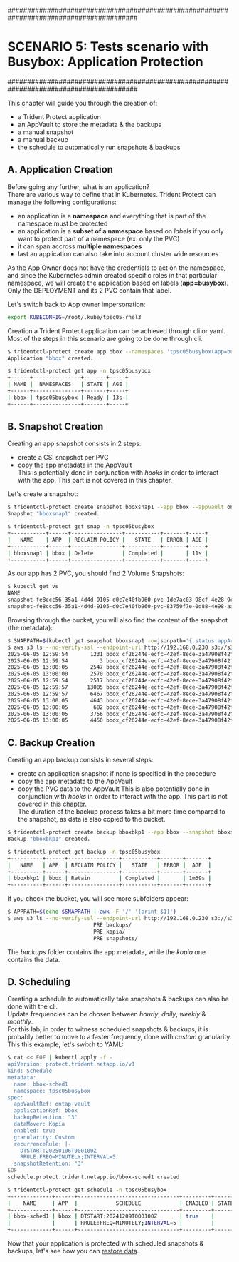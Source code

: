 #########################################################################################
# SCENARIO 5: Tests scenario with Busybox: Application Protection
#########################################################################################  

This chapter will guide you through the creation of:  
- a Trident Protect application  
- an AppVault to store the metadata & the backups  
- a manual snapshot  
- a manual backup  
- the schedule to automatically run snapshots & backups  

## A. Application Creation  

Before going any further, what is an application?  
There are various way to define that in Kubernetes. Trident Protect can manage the following configurations:  
- an application is a **namespace** and everything that is part of the namespace must be protected  
- an application is a **subset of a namespace** based on _labels_ if you only want to protect part of a namespace (ex: only the PVC)  
- it can span accross **multiple namespaces**  
- last an application can also take into account cluster wide resources  

As the App Owner does not have the credentials to act on the namespace, and since the Kubernetes admin created specific roles in that particular namespace, we will create the application based on labels (**app=busybox**). Only the DEPLOYMENT and its 2 PVC contain that label.  

Let's switch back to App owner impersonation:  
```bash
export KUBECONFIG=/root/.kube/tpsc05-rhel3
```

Creation a Trident Protect application can be achieved through cli or yaml.  
Most of the steps in this scenario are going to be done through cli.  
```bash
$ tridentctl-protect create app bbox --namespaces 'tpsc05busybox(app=busybox)' -n tpsc05busybox
Application "bbox" created.

$ tridentctl-protect get app -n tpsc05busybox
+------+---------------+-------+-----+
| NAME |  NAMESPACES   | STATE | AGE |
+------+---------------+-------+-----+
| bbox | tpsc05busybox | Ready | 13s |
+------+---------------+-------+-----+
```

## B. Snapshot Creation  

Creating an app snapshot consists in 2 steps:  
- create a CSI snapshot per PVC  
- copy the app metadata in the AppVault  
This is potentially done in conjunction with _hooks_ in order to interact with the app. This part is not covered in this chapter.  

Let's create a snapshot:  
```bash
$ tridentctl-protect create snapshot bboxsnap1 --app bbox --appvault ontap-vault -n tpsc05busybox
Snapshot "bboxsnap1" created.

$ tridentctl-protect get snap -n tpsc05busybox
+-----------+------+----------------+-----------+-------+-----+
|   NAME    | APP  | RECLAIM POLICY |   STATE   | ERROR | AGE |
+-----------+------+----------------+-----------+-------+-----+
| bboxsnap1 | bbox | Delete         | Completed |       | 11s |
+-----------+------+----------------+-----------+-------+-----+
```

As our app has 2 PVC, you should find 2 Volume Snapshots:  
```bash
$ kubectl get vs
NAME                                                                                     READYTOUSE   SOURCEPVC   SOURCESNAPSHOTCONTENT   RESTORESIZE   SNAPSHOTCLASS    SNAPSHOTCONTENT                                    CREATIONTIME   AGE
snapshot-fe8ccc56-35a1-4d4d-9105-d0c7e40fb960-pvc-1de7ac03-98cf-4e28-9ccb-a0c7e814c3bb   true         mydata1                             352Ki         csi-snap-class   snapcontent-acf567df-25c9-46ca-9acf-56c852b17b2e   16m            16m
snapshot-fe8ccc56-35a1-4d4d-9105-d0c7e40fb960-pvc-83750f7e-0d88-4e98-aaee-9e50a8a76a4a   true         mydata2                             352Ki         csi-snap-class   snapcontent-6dc3c7af-1083-440d-9691-08d1fb9b3139   16m            16m
```

Browsing through the bucket, you will also find the content of the snapshot (the metadata):  
```bash
$ SNAPPATH=$(kubectl get snapshot bboxsnap1 -o=jsonpath='{.status.appArchivePath}')
$ aws s3 ls --no-verify-ssl --endpoint-url http://192.168.0.230 s3://s3lod/$SNAPPATH --recursive  
2025-06-05 12:59:54       1231 bbox_cf26244e-ecfc-42ef-8ece-3a47908f42f6/snapshots/20250605125955_bboxsnap1_fe8ccc56-35a1-4d4d-9105-d0c7e40fb960/application.json
2025-06-05 12:59:54          3 bbox_cf26244e-ecfc-42ef-8ece-3a47908f42f6/snapshots/20250605125955_bboxsnap1_fe8ccc56-35a1-4d4d-9105-d0c7e40fb960/exec_hooks.json
2025-06-05 13:00:05       2547 bbox_cf26244e-ecfc-42ef-8ece-3a47908f42f6/snapshots/20250605125955_bboxsnap1_fe8ccc56-35a1-4d4d-9105-d0c7e40fb960/post_snapshot_execHooksRun.json
2025-06-05 13:00:00       2570 bbox_cf26244e-ecfc-42ef-8ece-3a47908f42f6/snapshots/20250605125955_bboxsnap1_fe8ccc56-35a1-4d4d-9105-d0c7e40fb960/pre_snapshot_execHooksRun.json
2025-06-05 12:59:54       2517 bbox_cf26244e-ecfc-42ef-8ece-3a47908f42f6/snapshots/20250605125955_bboxsnap1_fe8ccc56-35a1-4d4d-9105-d0c7e40fb960/resource_backup.json
2025-06-05 12:59:57      13085 bbox_cf26244e-ecfc-42ef-8ece-3a47908f42f6/snapshots/20250605125955_bboxsnap1_fe8ccc56-35a1-4d4d-9105-d0c7e40fb960/resource_backup.tar.gz
2025-06-05 12:59:57       6467 bbox_cf26244e-ecfc-42ef-8ece-3a47908f42f6/snapshots/20250605125955_bboxsnap1_fe8ccc56-35a1-4d4d-9105-d0c7e40fb960/resource_backup_summary.json
2025-06-05 13:00:05       4643 bbox_cf26244e-ecfc-42ef-8ece-3a47908f42f6/snapshots/20250605125955_bboxsnap1_fe8ccc56-35a1-4d4d-9105-d0c7e40fb960/snapshot.json
2025-06-05 13:00:05        682 bbox_cf26244e-ecfc-42ef-8ece-3a47908f42f6/snapshots/20250605125955_bboxsnap1_fe8ccc56-35a1-4d4d-9105-d0c7e40fb960/volume_snapshot_classes.json
2025-06-05 13:00:05       3756 bbox_cf26244e-ecfc-42ef-8ece-3a47908f42f6/snapshots/20250605125955_bboxsnap1_fe8ccc56-35a1-4d4d-9105-d0c7e40fb960/volume_snapshot_contents.json
2025-06-05 13:00:05       4450 bbox_cf26244e-ecfc-42ef-8ece-3a47908f42f6/snapshots/20250605125955_bboxsnap1_fe8ccc56-35a1-4d4d-9105-d0c7e40fb960/volume_snapshots.json
```

## C. Backup Creation  

Creating an app backup consists in several steps:  
- create an application snapshot if none is specified in the procedure  
- copy the app metadata to the AppVault  
- copy the PVC data to the AppVault
This is also potentially done in conjunction with _hooks_ in order to interact with the app. This part is not covered in this chapter.  
The duration of the backup process takes a bit more time compared to the snapshot, as data is also copied to the bucket.  
```bash
$ tridentctl-protect create backup bboxbkp1 --app bbox --snapshot bboxsnap1 --appvault ontap-vault  -n tpsc05busybox
Backup "bboxbkp1" created.

$ tridentctl-protect get backup -n tpsc05busybox
+----------+------+----------------+-----------+-------+-------+
|   NAME   | APP  | RECLAIM POLICY |   STATE   | ERROR |  AGE  |
+----------+------+----------------+-----------+-------+-------+
| bboxbkp1 | bbox | Retain         | Completed |       | 1m39s |
+----------+------+----------------+-----------+-------+-------+
```
If you check the bucket, you will see more subfolders appear:  
```bash
$ APPPATH=$(echo $SNAPPATH | awk -F '/' '{print $1}')
$ aws s3 ls --no-verify-ssl --endpoint-url http://192.168.0.230 s3://s3lod/$APPPATH/
                           PRE backups/
                           PRE kopia/
                           PRE snapshots/
```
The *backups* folder contains the app metadata, while the *kopia* one contains the data.  

## D. Scheduling  

Creating a schedule to automatically take snapshots & backups can also be done with the cli.  
Update frequencies can be chosen between _hourly_, _daily_, _weekly_ & _monthly_.  
For this lab, in order to witness scheduled snapshots & backups, it is probably better to move to a faster frequency, done with _custom_ granularity.  
This this example, let's switch to YAML:  
```bash
$ cat << EOF | kubectl apply -f -
apiVersion: protect.trident.netapp.io/v1
kind: Schedule
metadata:
  name: bbox-sched1
  namespace: tpsc05busybox
spec:
  appVaultRef: ontap-vault
  applicationRef: bbox
  backupRetention: "3"
  dataMover: Kopia
  enabled: true
  granularity: Custom
  recurrenceRule: |-
    DTSTART:20250106T000100Z
    RRULE:FREQ=MINUTELY;INTERVAL=5
  snapshotRetention: "3"
EOF
schedule.protect.trident.netapp.io/bbox-sched1 created

$ tridentctl-protect get schedule -n tpsc05busybox
+-------------+------+--------------------------------+---------+-------+-------+-----+
|    NAME     | APP  |            SCHEDULE            | ENABLED | STATE | ERROR | AGE |
+-------------+------+--------------------------------+---------+-------+-------+-----+
| bbox-sched1 | bbox | DTSTART:20241209T000100Z       | true    |       |       | 28s |
|             |      | RRULE:FREQ=MINUTELY;INTERVAL=5 |         |       |       |     |
+-------------+------+--------------------------------+---------+-------+-------+-----+
```

Now that your application is protected with scheduled snapshots & backups, let's see how you can [restore data](../2_App_Restore/).  